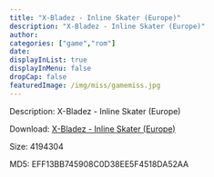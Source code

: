 ```yaml
---
title: "X-Bladez - Inline Skater (Europe)"
description: "X-Bladez - Inline Skater (Europe)"
author: 
categories: ["game","rom"]
date: 
displayInList: true
displayInMenu: false
dropCap: false
featuredImage: /img/miss/gamemiss.jpg
---
```


Description: X-Bladez - Inline Skater (Europe)

Download: <a style="text-decoration:underline;" href="https://mega.nz/#!zGZiUQAZ!S9chaNozBuX4Vh1JRtJ1U-z_32WJ3iDQnG_AItX5djI" target = "_blank" rel = "nofollow" > X-Bladez - Inline Skater (Europe)</a>

Size: 4194304

MD5: EFF13BB745908C0D38EE5F4518DA52AA

